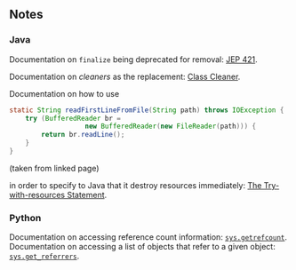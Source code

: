 ## Notes

### Java

Documentation on `finalize` being deprecated for removal: [JEP 421](https://openjdk.org/jeps/421).

Documentation on _cleaners_ as the replacement: [Class Cleaner](https://docs.oracle.com/en/java/javase/17/docs/api/java.base/java/lang/ref/Cleaner.html).

Documentation on how to use 

```Java
static String readFirstLineFromFile(String path) throws IOException {
    try (BufferedReader br =
                   new BufferedReader(new FileReader(path))) {
        return br.readLine();
    }
}
```
(taken from linked page)

in order to specify to Java that it destroy resources immediately: [The Try-with-resources Statement](https://dev.java/learn/exceptions/catching-handling/#try-with-resources).

### Python

Documentation on accessing reference count information: [`sys.getrefcount`](https://docs.python.org/3/library/sys.html#sys.getrefcount).
Documentation on accessing a list of objects that refer to a given object: [`sys.get_referrers`](https://docs.python.org/3/library/gc.html#gc.get_referrers).